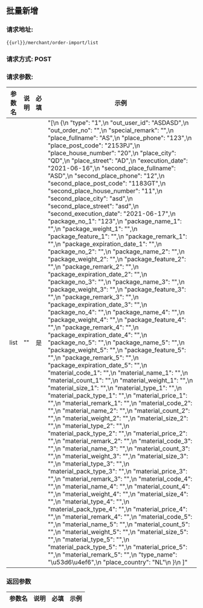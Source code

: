 ## 批量新增
### 请求地址:
```
{{url}}/merchant/order-import/list
```
### 请求方式: POST  
### 请求参数:  

|参数名|说明|必填|示例|  
 |---|---|---|---|  
|list|""|是|"[\n        {\n            \"type\": \"1\",\n            \"out_user_id\": \"ASDASD\",\n            \"out_order_no\": \"\",\n            \"special_remark\": \"\",\n            \"place_fullname\": \"AS\",\n            \"place_phone\": \"123\",\n            \"place_post_code\": \"2153PJ\",\n            \"place_house_number\": \"20\",\n            \"place_city\": \"QD\",\n            \"place_street\": \"AD\",\n            \"execution_date\": \"2021-06-16\",\n            \"second_place_fullname\": \"ASD\",\n            \"second_place_phone\": \"12\",\n            \"second_place_post_code\": \"1183GT\",\n            \"second_place_house_number\": \"11\",\n            \"second_place_city\": \"asd\",\n            \"second_place_street\": \"asd\",\n            \"second_execution_date\": \"2021-06-17\",\n            \"package_no_1\": \"123\",\n            \"package_name_1\": \"\",\n            \"package_weight_1\": \"\",\n            \"package_feature_1\": \"\",\n            \"package_remark_1\": \"\",\n            \"package_expiration_date_1\": \"\",\n            \"package_no_2\": \"\",\n            \"package_name_2\": \"\",\n            \"package_weight_2\": \"\",\n            \"package_feature_2\": \"\",\n            \"package_remark_2\": \"\",\n            \"package_expiration_date_2\": \"\",\n            \"package_no_3\": \"\",\n            \"package_name_3\": \"\",\n            \"package_weight_3\": \"\",\n            \"package_feature_3\": \"\",\n            \"package_remark_3\": \"\",\n            \"package_expiration_date_3\": \"\",\n            \"package_no_4\": \"\",\n            \"package_name_4\": \"\",\n            \"package_weight_4\": \"\",\n            \"package_feature_4\": \"\",\n            \"package_remark_4\": \"\",\n            \"package_expiration_date_4\": \"\",\n            \"package_no_5\": \"\",\n            \"package_name_5\": \"\",\n            \"package_weight_5\": \"\",\n            \"package_feature_5\": \"\",\n            \"package_remark_5\": \"\",\n            \"package_expiration_date_5\": \"\",\n            \"material_code_1\": \"\",\n            \"material_name_1\": \"\",\n            \"material_count_1\": \"\",\n            \"material_weight_1\": \"\",\n            \"material_size_1\": \"\",\n            \"material_type_1\": \"\",\n            \"material_pack_type_1\": \"\",\n            \"material_price_1\": \"\",\n            \"material_remark_1\": \"\",\n            \"material_code_2\": \"\",\n            \"material_name_2\": \"\",\n            \"material_count_2\": \"\",\n            \"material_weight_2\": \"\",\n            \"material_size_2\": \"\",\n            \"material_type_2\": \"\",\n            \"material_pack_type_2\": \"\",\n            \"material_price_2\": \"\",\n            \"material_remark_2\": \"\",\n            \"material_code_3\": \"\",\n            \"material_name_3\": \"\",\n            \"material_count_3\": \"\",\n            \"material_weight_3\": \"\",\n            \"material_size_3\": \"\",\n            \"material_type_3\": \"\",\n            \"material_pack_type_3\": \"\",\n            \"material_price_3\": \"\",\n            \"material_remark_3\": \"\",\n            \"material_code_4\": \"\",\n            \"material_name_4\": \"\",\n            \"material_count_4\": \"\",\n            \"material_weight_4\": \"\",\n            \"material_size_4\": \"\",\n            \"material_type_4\": \"\",\n            \"material_pack_type_4\": \"\",\n            \"material_price_4\": \"\",\n            \"material_remark_4\": \"\",\n            \"material_code_5\": \"\",\n            \"material_name_5\": \"\",\n            \"material_count_5\": \"\",\n            \"material_weight_5\": \"\",\n            \"material_size_5\": \"\",\n            \"material_type_5\": \"\",\n            \"material_pack_type_5\": \"\",\n            \"material_price_5\": \"\",\n            \"material_remark_5\": \"\",\n            \"type_name\": \"\u53d6\u4ef6\",\n            \"place_country\": \"NL\"\n        }\n    ]"|  
### 返回参数  

|参数名|说明|必填|示例|  
 |---|---|---|---|  
